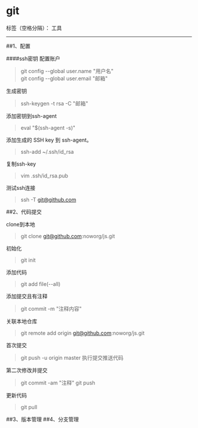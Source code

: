 # git

标签（空格分隔）： 工具

---

##1、配置

####ssh密钥
 配置账户
> git config --global user.name "用户名"   
> git config --global user.email "邮箱"

生成密钥
> ssh-keygen -t rsa -C "邮箱"

添加密钥到ssh-agent
> eval "$(ssh-agent -s)"

添加生成的 SSH key 到 ssh-agent。
> ssh-add ~/.ssh/id_rsa

复制ssh-key
> vim .ssh/id_rsa.pub

测试ssh连接

> ssh -T git@github.com

##2、代码提交

clone到本地
> git clone git@github.com:noworg/js.git

初始化
> git init


添加代码
> git add file(--all)

添加提交且有注释
> git commit -m "注释内容"




关联本地仓库
> git remote add origin git@github.com:noworg/js.git

首次提交
> git push -u origin master
执行提交推送代码


第二次修改并提交
> git commit -am "注释"
> git push

更新代码

> git pull

##3、版本管理
##4、分支管理

